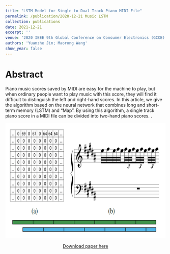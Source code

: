 ```yaml
---
title: "LSTM Model for Single to Dual Track Piano MIDI File"
permalink: /publication/2020-12-21 Music LSTM
collection: publications
date: 2021-12-21
excerpt: ''
venue: '2020 IEEE 9th Global Conference on Consumer Electronics (GCCE)'
authors: 'Yuanzhe Jin; Maorong Wang'
show_year: false
---
```

Abstract
===
Piano music scores saved by MIDI are easy for the machine to play, but when ordinary people want to play music with this score, they will find it difficult to distinguish the left and right-hand scores. In this article, we give the algorithm based on the neural network that combines long and short-term memory (LSTM) and “Map”. By using this algorithm, a single track piano score in a MIDI file can be divided into two-hand piano scores.
.<div align=center><img src="../images/music_lstm.png" width="600" height="360" />
 
  
[Download paper here](https://ieeexplore.ieee.org/abstract/document/9291967)
